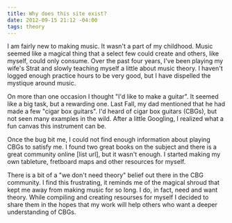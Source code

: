 ```yaml
---
title: Why does this site exist?
date: 2012-09-15 21:12 -04:00
tags: theory
---
```


I am fairly new to making music. It wasn't a part of my childhood. Music
seemed like a magical thing that a select few could create and others,
like myself, could only consume. Over the past four years, I've been playing 
my wife's Strat and slowly teaching myself a little about music theory. 
I haven't logged enough practice hours to be very good, but I have
dispelled the mystique around music.

On more than one occasion I thought "I'd like to make a guitar". It seemed 
like a big task, but a rewarding one. Last Fall, my dad mentioned that he 
had made a few "cigar box guitars". I'd heard of cigar box guitars
(CBGs), but not seen many examples in the wild. After a little Googling, 
I realized what a fun canvas this instrument can be.

Once the bug bit me, I could not find enough information about playing CBGs 
to satisfy me. I found two great books on the subject and there is a great 
community online [list url], but it wasn't enough. I started making
my own tableture, fretboard maps and other resources for myself. 

There is a bit of a "we don't need theory" belief out there in the CBG 
community. I find this frustrating, it reminds me of the magical shroud 
that kept me away from making music for so long. I do, in fact, need and 
want theory. While compiling and creating resourses for myself I decided 
to share them in the hopes that my work will help others who want a deeper 
understanding of CBGs. 
